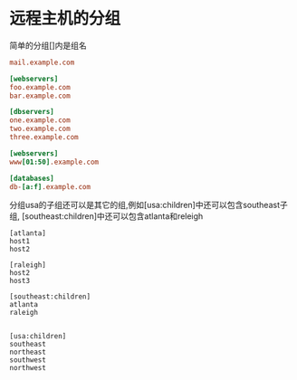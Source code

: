 # 远程主机的分组

简单的分组\[\]内是组名

```ini
mail.example.com

[webservers]
foo.example.com
bar.example.com

[dbservers]
one.example.com
two.example.com
three.example.com

[webservers]
www[01:50].example.com

[databases]
db-[a:f].example.com
```

分组usa的子组还可以是其它的组,例如\[usa:children\]中还可以包含southeast子组, \[southeast:children\]中还可以包含atlanta和releigh

```
[atlanta]
host1
host2

[raleigh]
host2
host3

[southeast:children]
atlanta
raleigh


[usa:children]
southeast
northeast
southwest
northwest
```



